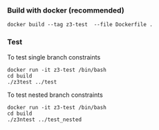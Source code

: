 ### Build with docker (recommended)

```
docker build --tag z3-test  --file Dockerfile .
```

### Test

To test single branch constraints

```
docker run -it z3-test /bin/bash
cd build
./z3test ../test
```

To test nested branch constraints

```
docker run -it z3-test /bin/bash
cd build
./z3ntest ../test_nested
```

